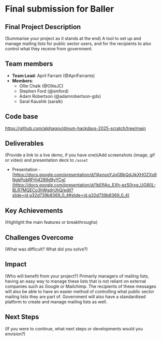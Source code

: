# Final submission for Baller
## Final Project Description
(Summarise your project as it stands at the end)
A tool to set up and manage mailing lists for public sector users, and for the recipients to also control what they receive from government.
## Team members
* **Team Lead**: April Farrant (@ApriFarrants)
* **Members**:
  * Ollie Chalk (@OllieJC)
  * Stephen Ford (@smford)
  * Adam Robertson (@adamrobertson-gds)
  * Saral Kaushik (saralk)
## Code base
https://github.com/alphagov/dinum-hackdays-2025-scratch/tree/main
## Deliverables
(Provide a link to a live demo, if you have one)(Add screenshots (image, gif or video) and presentation deck to `/asset`
* Presentation - [https://docs.google.com/presentation/d/1AxnooYJqGBbQdJikXHOZXs9NgkPobRFHj4289d9yYCg](https://docs.google.com/presentation/d/1bEflAo_EXh-ezS0rxg_UG80L-BLR7MQECo3hWgdrUhQ/edit?slide=id.g32d739b8369_0_4#slide=id.g32d739b8369_0_4)
## Key Achievements
(Highlight the main features or breakthroughs)
## Challenges Overcome
(What was difficult? What did you solve?)
## Impact
(Who will benefit from your project?)
Primarily managers of mailing lists, having an easy way to manage these lists that is not reliant on external companies such as Google or Mailchimp. The recipients of these messages will also be able to have an easier method of controlling what public sector mailing lists they are part of. Government will also have a standardised platform to create and manage mailing lists as well.
## Next Steps
(If you were to continue, what next steps or developments would you envision?)
